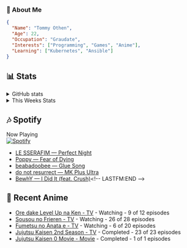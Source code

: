 ### 👋 About Me
```json
{
  "Name": "Tommy Othen",
  "Age": 22,
  "Occupation": "Graudate",
  "Interests": ["Programming", "Games", "Anime"],
  "Learning": ["Kubernetes", "Ansible"]
}
```

## 📊 Stats
<details>
  <summary>GitHub stats</summary>
  <a href="https://github.com/anuraghazra/github-readme-stats">
    <img src="https://github-readme-stats.vercel.app/api?username=tommyothen&show_icons=true&count_private=true&hide=prs,issues">
  </a>
</details>

<details>
  <summary>This Weeks Stats</summary>
  <a href="https://github.com/anuraghazra/github-readme-stats">
    <img src="https://github-readme-stats.vercel.app/api/wakatime?username=tommyothen&cache_seconds=1800&custom_title=Top%20Languages">
  </a>
</details>

## 🎶 Spotify
Now Playing\
[![Spotify](https://novatorem-dasushiasian.vercel.app/api/spotify)](https://open.spotify.com/user/g90805640970)
<!-- LASTFM:START -->
* [LE SSERAFIM — Perfect Night](https://www.last.fm/music/LE+SSERAFIM/_/Perfect+Night)
* [Poppy — Fear of Dying](https://www.last.fm/music/Poppy/_/Fear+of+Dying)
* [beabadoobee — Glue Song](https://www.last.fm/music/beabadoobee/_/Glue+Song)
* [do not resurrect — MK Plus Ultra](https://www.last.fm/music/do+not+resurrect/_/MK+Plus+Ultra)
* [BewhY — I Did It &lpar;feat. Crush&rpar;](https://www.last.fm/music/BewhY/_/I+Did+It+&lpar;feat.+Crush&rpar;)<!-- LASTFM:END -->

## 🗻 Recent Anime
<!-- ANIME-LIST:START -->
* [Ore dake Level Up na Ken - TV](https://myanimelist.net/anime/52299/Ore_dake_Level_Up_na_Ken) - Watching - 9 of 12 episodes
* [Sousou no Frieren - TV](https://myanimelist.net/anime/52991/Sousou_no_Frieren) - Watching - 26 of 28 episodes
* [Fumetsu no Anata e - TV](https://myanimelist.net/anime/41025/Fumetsu_no_Anata_e) - Watching - 6 of 20 episodes
* [Jujutsu Kaisen 2nd Season - TV](https://myanimelist.net/anime/51009/Jujutsu_Kaisen_2nd_Season) - Completed - 23 of 23 episodes
* [Jujutsu Kaisen 0 Movie - Movie](https://myanimelist.net/anime/48561/Jujutsu_Kaisen_0_Movie) - Completed - 1 of 1 episodes<!-- ANIME-LIST:END -->
